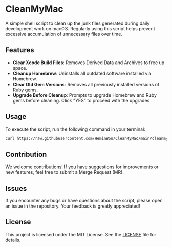 # CleanMyMac

A simple shell script to clean up the junk files generated during daily development work on macOS. Regularly using this script helps prevent excessive accumulation of unnecessary files over time.

## Features
- **Clear Xcode Build Files**: Removes Derived Data and Archives to free up space.
- **Cleanup Homebrew**: Uninstalls all outdated software installed via Homebrew.
- **Clear Old Gem Versions**: Removes all previously installed versions of Ruby gems.
- **Upgrade Before Cleanup**: Prompts to upgrade Homebrew and Ruby gems before cleaning. Click "YES" to proceed with the upgrades.

## Usage
To execute the script, run the following command in your terminal:

```bash
curl https://raw.githubusercontent.com/HeminWon/CleanMyMac/main/cleanmymac.sh | sh
```

## Contribution
We welcome contributions! If you have suggestions for improvements or new features, feel free to submit a Merge Request (MR).

## Issues
If you encounter any bugs or have questions about the script, please open an issue in the repository. Your feedback is greatly appreciated!

## License
This project is licensed under the MIT License. See the [LICENSE](./LICENSE) file for details.

